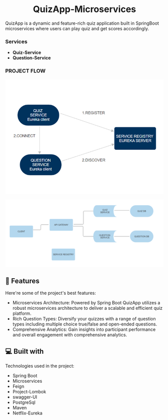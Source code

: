 <h1 align="center" id="title">QuizApp-Microservices</h1>

<p id="description">QuizApp is a dynamic and feature-rich quiz application built in SpringBoot microservices where users can play quiz and get scores accordingly.</p>


### Services
- **Quiz-Service**
- **Question-Service**

### PROJECT FLOW
![img](images/ssss.png)



![img2](images/s1.png)

<h2>🧐 Features</h2>

Here're some of the project's best features:

- Microservices Architecture: Powered by Spring Boot QuizApp utilizes a robust microservices architecture to deliver a scalable and efficient quiz platform.
- Rich Question Types: Diversify your quizzes with a range of question types including multiple choice true/false and open-ended questions.
- Comprehensive Analytics: Gain insights into participant performance and overall engagement with comprehensive analytics.

<h2>💻 Built with</h2>

Technologies used in the project:

- Spring Boot
- Microservices
- Feign
- Project-Lombok
- swagger-UI
- PostgreSql
- Maven
- Netflix-Eureka
